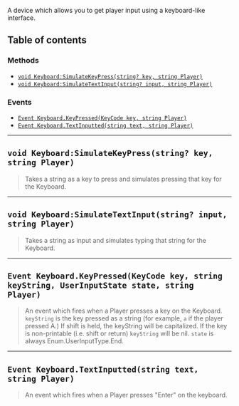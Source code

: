 A device which allows you to get player input using a keyboard-like interface.

## Table of contents

### Methods
* [`void Keyboard:SimulateKeyPress(string? key, string Player)`](#void-keyboardsimulatekeypressstring-key-string-player)
* [`void Keyboard:SimulateTextInput(string? input, string Player)`](#void-keyboardsimulatetextinputstring-input-string-player)

### Events
* [`Event Keyboard.KeyPressed(KeyCode key, string Player)`](#event-keyboardkeypressedkeycode-key-string-player)
* [`Event Keyboard.TextInputted(string text, string Player)`](#event-keyboardtextinputtedstring-text-string-player)
___

## `void Keyboard:SimulateKeyPress(string? key, string Player)`

> Takes a string as a key to press and simulates pressing that key for the Keyboard.

___

## `void Keyboard:SimulateTextInput(string? input, string Player)`

> Takes a string as input and simulates typing that string for the Keyboard.

___

## `Event Keyboard.KeyPressed(KeyCode key, string keyString, UserInputState state, string Player)`

> An event which fires when a Player presses a key on the Keyboard.
`keyString` is the key pressed as a string (for example, `a` if the player pressed A.) If shift is held, the keyString will be capitalized. If the key is non-printable (i.e. shift or return) `keyString` will be nil.
`state` is always Enum.UserInputType.End.

___

## `Event Keyboard.TextInputted(string text, string Player)`

> An event which fires when a Player presses "Enter" on the keyboard.
